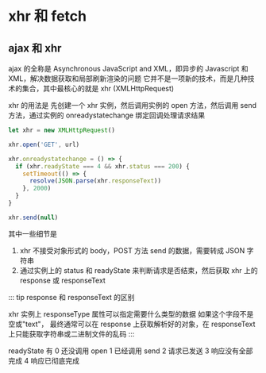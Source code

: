 # xhr 和 fetch

## ajax 和 xhr

ajax 的全称是 Asynchronous JavaScript and XML，即异步的 Javascript 和 XML，解决数据获取和局部刷新渲染的问题
它并不是一项新的技术，而是几种技术的集合，其中最核心的就是 xhr (XMLHttpRequest)

xhr 的用法是
先创建一个 xhr 实例，然后调用实例的 open 方法，然后调用 send 方法，通过实例的 onreadystatechange 绑定回调处理请求结果

```ts
let xhr = new XMLHttpRequest()

xhr.open('GET', url)

xhr.onreadystatechange = () => {
  if (xhr.readyState === 4 && xhr.status === 200) {
    setTimeout(() => {
      resolve(JSON.parse(xhr.responseText))
    }, 2000)
  }
}

xhr.send(null)
```

其中一些细节是

1. xhr 不接受对象形式的 body，POST 方法 send 的数据，需要转成 JSON 字符串
2. 通过实例上的 status 和 readyState 来判断请求是否结束，然后获取 xhr 上的 response 或 responseText

::: tip
response 和 responseText 的区别

xhr 实例上 responseType 属性可以指定需要什么类型的数据
如果这个字段不是空或"text"，
最终通常可以在 response 上获取解析好的对象，在 responseText 上只能获取字符串或二进制文件的乱码
:::

readyState 有
0 还没调用 open
1 已经调用 send
2 请求已发送
3 响应没有全部完成
4 响应已彻底完成
